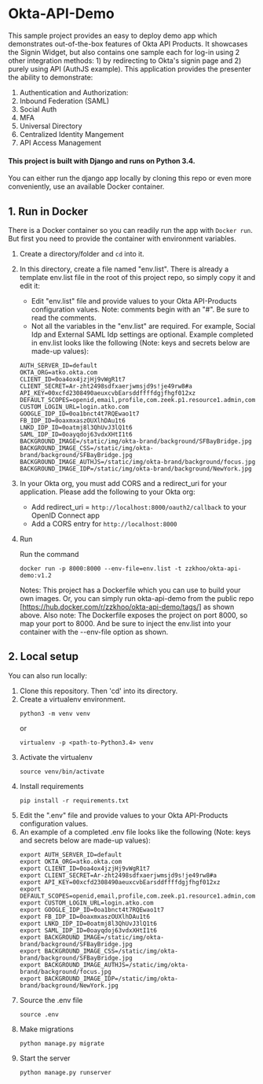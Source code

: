 # Okta-API-Demo

This sample project provides an easy to deploy demo app which 
demonstrates out-of-the-box features of Okta API Products.
It showcases the Signin Widget, but also contains one sample each for
log-in using 2 other integration methods: 1) by redirecting to Okta's signin page and 2)
purely using API (AuthJS example). This application provides the presenter the ability to demonstrate:

1. Authentication and Authorization:
2. Inbound Federation (SAML)
3. Social Auth
4. MFA
5. Universal Directory
6. Centralized Identity Mangement
7. API Access Management


#### This project is built with Django and runs on Python 3.4.
You can either run the django app locally by cloning this repo or even more conveniently, use an available Docker container.

## 1. Run in Docker
There is a Docker container so you can readily run the app with `Docker run`. 
But first you need to provide the container with environment variables. 

1. Create a directory/folder and `cd` into it. 
2. In this directory, create a file named "env.list". 
    There is already a template env.list file in the root of this project repo, 
    so simply copy it and edit it:
    * Edit "env.list" file and provide values to your Okta API-Products configuration values. 
        Note: comments begin with an "#". Be sure to read the comments.
    * Not all the variables in the "env.list" are required. For example, Social Idp and External SAML Idp settings are optional.
   Example completed in env.list looks like the following
   (Note: keys and secrets below are made-up values):
    ```
    AUTH_SERVER_ID=default
    OKTA_ORG=atko.okta.com
    CLIENT_ID=0oa4ox4jzjHj9vWgR1t7
    CLIENT_SECRET=Ar-zht2498sdfxaerjwmsjd9s!je49rw8#a
    API_KEY=00xcfd2308490aeuxcvbEarsddffffdgjfhgf012xz
    DEFAULT_SCOPES=openid,email,profile,com.zeek.p1.resource1.admin,com.zeek.p1.resource1.user
    CUSTOM_LOGIN_URL=login.atko.com
    GOOGLE_IDP_ID=0oa1bnct4t7RQEwao1t7
    FB_IDP_ID=0oaxmxaszOUXlhDAu1t6
    LNKD_IDP_ID=0oatmj8l3QhUvJ3lQ1t6
    SAML_IDP_ID=0oayqdoj63vdxXHtI1t6
    BACKGROUND_IMAGE=/static/img/okta-brand/background/SFBayBridge.jpg
    BACKGROUND_IMAGE_CSS=/static/img/okta-brand/background/SFBayBridge.jpg
    BACKGROUND_IMAGE_AUTHJS=/static/img/okta-brand/background/focus.jpg
    BACKGROUND_IMAGE_IDP=/static/img/okta-brand/background/NewYork.jpg    
    ```

3. In your Okta org, you must add CORS and a redirect_uri for your application. 
    Please add the following to your Okta org:
    * Add redirect_uri = `http://localhost:8000/oauth2/callback` to your OpenID Connect app
    * Add a CORS entry for ``http://localhost:8000``

4. Run

    Run the command
    ```
    docker run -p 8000:8000 --env-file=env.list -t zzkhoo/okta-api-demo:v1.2
    ```
    Notes: This project has a Dockerfile which you can use to build your own images. Or, you can
    simply run okta-api-demo from the public repo [https://hub.docker.com/r/zzkhoo/okta-api-demo/tags/] as shown above. 
    Also note: The Dockerfile exposes the project on port 8000, so map your port to 8000. 
    And be sure to inject the env.list into your container with the --env-file option as shown. 

## 2. Local setup
You can also run locally:

1. Clone this repository. Then 'cd' into its directory.
2. Create a virtualenv environment.
    ```
    python3 -m venv venv
    ```
    or
    ```
    virtualenv -p <path-to-Python3.4> venv
    ```
3. Activate the virtualenv
    ```
    source venv/bin/activate
    ```
4. Install requirements
    ```
    pip install -r requirements.txt
    ```
5. Edit the ".env" file and provide values to your Okta API-Products configuration values. 
6. An example of a completed .env file looks like the following
   (Note: keys and secrets below are made-up values):
    ````
    export AUTH_SERVER_ID=default
    export OKTA_ORG=atko.okta.com
    export CLIENT_ID=0oa4ox4jzjHj9vWgR1t7
    export CLIENT_SECRET=Ar-zht2498sdfxaerjwmsjd9s!je49rw8#a
    export API_KEY=00xcfd2308490aeuxcvbEarsddffffdgjfhgf012xz    
    export DEFAULT_SCOPES=openid,email,profile,com.zeek.p1.resource1.admin,com.zeek.p1.resource1.user
    export CUSTOM_LOGIN_URL=login.atko.com    
    export GOOGLE_IDP_ID=0oa1bnct4t7RQEwao1t7
    export FB_IDP_ID=0oaxmxaszOUXlhDAu1t6
    export LNKD_IDP_ID=0oatmj8l3QhUvJ3lQ1t6
    export SAML_IDP_ID=0oayqdoj63vdxXHtI1t6
    export BACKGROUND_IMAGE=/static/img/okta-brand/background/SFBayBridge.jpg
    export BACKGROUND_IMAGE_CSS=/static/img/okta-brand/background/SFBayBridge.jpg
    export BACKGROUND_IMAGE_AUTHJS=/static/img/okta-brand/background/focus.jpg
    export BACKGROUND_IMAGE_IDP=/static/img/okta-brand/background/NewYork.jpg   
    ````
7. Source the .env file
    ```
    source .env
    ```
8. Make migrations
    ```
    python manage.py migrate
    ```
9. Start the server
    ```
    python manage.py runserver
    ```

